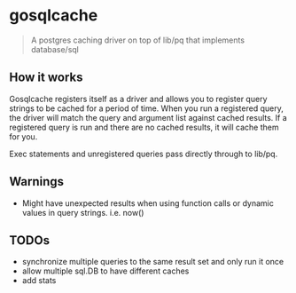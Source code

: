 gosqlcache
==========
 > A postgres caching driver on top of lib/pq that implements database/sql

How it works
------------
Gosqlcache registers itself as a driver and allows you to register query strings to be cached for a period of time. When you run a registered query, the driver will match the query and argument list against cached results. If a registered query is run and there are no cached results, it will cache them for you.

Exec statements and unregistered queries pass directly through to lib/pq.

Warnings
--------
 - Might have unexpected results when using function calls or dynamic values in query strings. i.e. now()

TODOs
-----
 - synchronize multiple queries to the same result set and only run it once
 - allow multiple sql.DB to have different caches
 - add stats